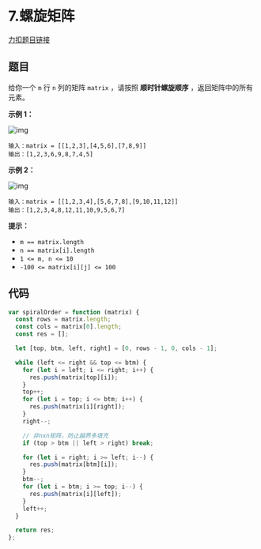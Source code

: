 # 7.螺旋矩阵

[力扣题目链接](https://leetcode.cn/problems/spiral-matrix/)

## 题目

给你一个 `m` 行 `n` 列的矩阵 `matrix` ，请按照 **顺时针螺旋顺序** ，返回矩阵中的所有元素。

 

**示例 1：**

![img](https://assets.leetcode.com/uploads/2020/11/13/spiral1.jpg)

```
输入：matrix = [[1,2,3],[4,5,6],[7,8,9]]
输出：[1,2,3,6,9,8,7,4,5]
```

**示例 2：**

![img](https://assets.leetcode.com/uploads/2020/11/13/spiral.jpg)

```
输入：matrix = [[1,2,3,4],[5,6,7,8],[9,10,11,12]]
输出：[1,2,3,4,8,12,11,10,9,5,6,7]
```

 

**提示：**

- `m == matrix.length`
- `n == matrix[i].length`
- `1 <= m, n <= 10`
- `-100 <= matrix[i][j] <= 100`

## 代码

~~~js
var spiralOrder = function (matrix) {
  const rows = matrix.length;
  const cols = matrix[0].length;
  const res = [];

  let [top, btm, left, right] = [0, rows - 1, 0, cols - 1];

  while (left <= right && top <= btm) {
    for (let i = left; i <= right; i++) {
      res.push(matrix[top][i]);
    }
    top++;
    for (let i = top; i <= btm; i++) {
      res.push(matrix[i][right]);
    }
    right--;

    // 非nxn矩阵，防止越界多填充
    if (top > btm || left > right) break;

    for (let i = right; i >= left; i--) {
      res.push(matrix[btm][i]);
    }
    btm--;
    for (let i = btm; i >= top; i--) {
      res.push(matrix[i][left]);
    }
    left++;
  }

  return res;
};
~~~

